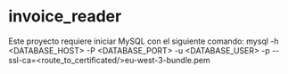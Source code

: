 # invoice_reader

Este proyecto requiere iniciar MySQL con el siguiente comando:
mysql -h <DATABASE_HOST> -P <DATABASE_PORT> -u <DATABASE_USER> -p --ssl-ca=<route_to_certificated/>eu-west-3-bundle.pem
